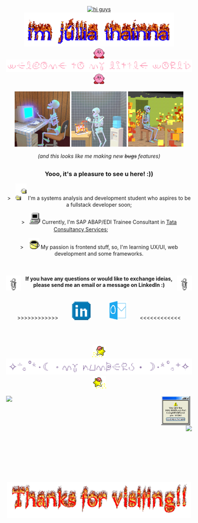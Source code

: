 <div align="center">
  <a href="https://git.io/typing-svg">
    <img src="https://readme-typing-svg.demolab.com?font=Source+Code+Pro&size=40&pause=1000&center=true&color=09e531&height=50&vCenter=true&lines=%3E%E2%80%8E%E2%80%8E+%E2%80%8E%E2%80%8E+h%E2%80%8E+i%E2%80%8E%E2%80%8E+%E2%80%8E+g+%E2%80%8Eu%E2%80%8E+y%E2%80%8E+s%E2%80%8E%E2%80%8E+!" alt="hi guys"/>
  </a>
</div>

<div align="center">
 <img src="https://github.com/JulliaThainna/JulliaThainna/blob/main/imgs/my-name.gif" alt="i'm júllia thainna">
</div>

<div align="center">
  <img src="https://github.com/JulliaThainna/JulliaThainna/blob/main/imgs/kirby-hi.gif" width="30">
  <img src="https://github.com/JulliaThainna/JulliaThainna/blob/main/imgs/welcome.gif" alt="welcome to my little world" width="700">
  <img src="https://github.com/JulliaThainna/JulliaThainna/blob/main/imgs/kirby-hi.gif" width="30">  
</div>

<br>

<div display="inline-block" align="center">
  <img src="https://github.com/JulliaThainna/JulliaThainna/blob/main/imgs/skeleton_typing.gif" width="150" height="150">
  <img src="https://github.com/JulliaThainna/JulliaThainna/blob/main/imgs/desperate_skeleton.gif" width="150" height="150">
  <img src="https://github.com/JulliaThainna/JulliaThainna/blob/main/imgs/skeleton_it's_okay.gif" width="150" height="150">

  _(and this looks like me making new ~~bugs~~ features)_
</div>

<h2></h2>

<h3 align="center">Yooo, it's a pleasure to see u here! :))</h3>
  <p align="center"> >ㅤ<img width="30" src="https://github.com/JulliaThainna/JulliaThainna/blob/main/imgs/files.gif"> I'm a systems analysis and development student who aspires to be a fullstack developer soon;</p>
  <p align="center"> >ㅤ<img width="30" src="https://github.com/JulliaThainna/JulliaThainna/blob/main/imgs/computer.gif"> Currently, I'm SAP ABAP/EDI Trainee Consultant in <a href="https://www.tcs.com/">Tata Consultancy Services</a>; ㅤㅤㅤ ㅤㅤㅤㅤ</p>
  <p align="center"> >ㅤ<img width="30" src="https://github.com/JulliaThainna/JulliaThainna/blob/main/imgs/paint.gif"> My passion is frontend stuff, so, I'm learning UX/UI, web development and some frameworks.</p>
  
<br>

<div>
  <img align="left" width="40" src="https://github.com/JulliaThainna/JulliaThainna/blob/main/imgs/clips.gif">
  <img align="right" width="40" src="https://github.com/JulliaThainna/JulliaThainna/blob/main/imgs/clips.gif">
  <h4 align="center">If you have any questions or would like to exchange ideias, please send me an email or a message on LinkedIn :)</h4>
  
</div>
<br>

<div align="center">
  >>>>>>>>>>>> ㅤ ㅤ
  <a href="https://www.linkedin.com/in/JulliaThainna/"><img width="50" src="https://github.com/JulliaThainna/JulliaThainna/blob/main/imgs/linkedin.png"></a>
  ㅤ ㅤㅤ
  <a href="mailto:julliathainna@outlook.com?subject=Hello%20Júllia,%20I%20found%20you%20on%20Github"><img width="50" src="https://github.com/JulliaThainna/JulliaThainna/blob/main/imgs/outlook.com.png"></a>
   ㅤ ㅤ<<<<<<<<<<<<
</div>


<br><br>

<div align="center">
  <img src="https://github.com/JulliaThainna/JulliaThainna/blob/main/imgs/kirby-star.gif">
  <img width="550" src="https://github.com/JulliaThainna/JulliaThainna/blob/main/imgs/my-numbers.gif">
  <img src="https://github.com/JulliaThainna/JulliaThainna/blob/main/imgs/kirby-star-espelhado.gif">
</div>

<br>

<div>
  <img align="left" width="420" src="https://github-readme-stats.vercel.app/api?username=JulliaThainna&show_icons=true&theme=transparent&include_all_commits=true&icon_color=ff9cb6&title_color=ff9cb6&text_color=957dad&show_owner=true&custom_title=My+Stats&border_color=957dad&border_radius=0&hide=issues&include_all_commits=true&hide_border=true"/>
  <a href="https://www.youtube.com/watch?v=dQw4w9WgXcQ"><img align="center" width="80" src="https://github.com/JulliaThainna/JulliaThainna/blob/main/imgs/error.gif"></a>
  <img align="right" height="153" src="https://github-readme-stats.vercel.app/api/top-langs/?username=JulliaThainna&theme=transparent&text_color=957dad&icon_color=a7bed3&title_color=ff8fab&layout=compact&custom_title=My+Most+Used+Languages&border_color=957dad&border_radius=0&hide_border=true"/>
</div>

<h2></h2>

<div align="center">
  <img width="500" src="https://github.com/JulliaThainna/JulliaThainna/blob/main/imgs/thanks_for_visiting.gif">
</div>
